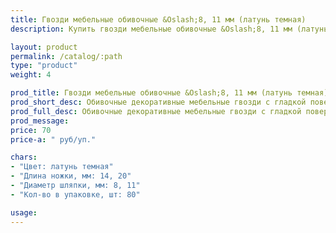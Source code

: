 ```yaml
---
title: Гвозди мебельные обивочные &Oslash;8, 11 мм (латунь темная)
description: Купить гвозди мебельные обивочные &Oslash;8, 11 мм (латунь темная) в розницу с доставкой по Москве.

layout: product
permalink: /catalog/:path
type: "product"
weight: 4

prod_title: Гвозди мебельные обивочные &Oslash;8, 11 мм (латунь темная)
prod_short_desc: Обивочные декоративные мебельные гвозди с гладкой поверхностью. Цвет - латунь темная.
prod_full_desc: Обивочные декоративные мебельные гвозди с гладкой поверхностью. Цвет - латунь темная.
prod_message:
price: 70
price-a: " руб/уп."

chars:
- "Цвет: латунь темная"
- "Длина ножки, мм: 14, 20"
- "Диаметр шляпки, мм: 8, 11"
- "Кол-во в упаковке, шт: 80"

usage:
---
```


